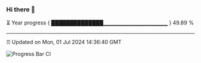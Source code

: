 ### Hi there 👋

⏳ Year progress { ██████████████▁▁▁▁▁▁▁▁▁▁▁▁▁▁▁▁ } 49.89 %

---

⏰ Updated on Mon, 01 Jul 2024 14:36:40 GMT

![Progress Bar CI](https://github.com/IshwaranRudhara/GIT-ACTION/workflows/Progress%20Bar%20CI/badge.svg)
